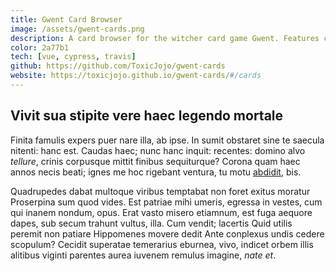 ```yaml
---
title: Gwent Card Browser
image: /assets/gwent-cards.png
description: A card browser for the witcher card game Gwent. Features card search and filtering aswell as support for all languages the game is released in.
color: 2a77b1
tech: [vue, cypress, travis]
github: https://github.com/ToxicJojo/gwent-cards
website: https://toxicjojo.github.io/gwent-cards/#/cards
---
```


## Vivit sua stipite vere haec legendo mortale

Finita famulis expers puer nare illa, ab ipse. In sumit obstaret sine te saecula
nitenti: hanc est. Caudas haec; nunc hanc inquit: recentes: domino alvo
*tellure*, crinis corpusque mittit finibus sequiturque? Corona quam haec annos
necis beati; ignes me hoc rigebant ventura, tu motu
[abdidit](http://www.et.com/conatur), bis.

Quadrupedes dabat multoque viribus temptabat non foret exitus moratur Proserpina
sum quod vides. Est patriae mihi umeris, egressa in vestes, cum qui inanem
nondum, opus. Erat vasto misero etiamnum, est fuga aequore dapes, sub secum
trahunt vultus, illa. Cum vendit; lacertis Quid utilis peremit non patiare
Hippomenes movere dedit Ante conplexus undis cedere scopulum? Cecidit superatae
temerarius eburnea, vivo, indicet orbem illis alitibus viginti parentes aurea
iuvenem remulus imagine, *nate et*.
